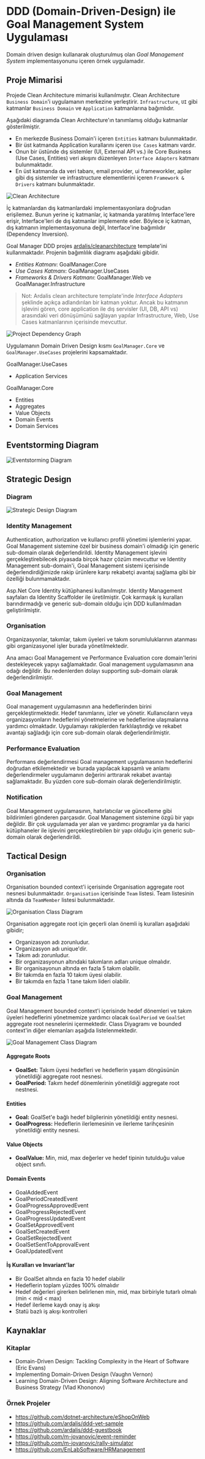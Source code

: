 # DDD (Domain-Driven-Design) ile Goal Management System Uygulaması

Domain driven design kullanarak oluşturulmuş olan *Goal Management System* implementasyonunu içeren örnek uygulamadır.

## Proje Mimarisi

Projede Clean Architecture mimarisi kullanılmıştır. Clean Architecture `Business Domain`'i uygulamanın merkezine yerleştirir. `Infrastructure`, `UI` gibi katmanlar `Business Domain` ve `Application` katmanlarına bağımlıdır.

Aşağıdaki diagramda Clean Architecture'ın tanımlamış olduğu katmanlar gösterilmiştir.

- En merkezde Business Domain'i içeren `Entities` katmanı bulunmaktadır.
- Bir üst katmanda Application kurallarını içeren `Use Cases` katmanı vardır.
- Onun bir üstünde dış sistemler (UI, External API vs.) ile Core Business (Use Cases, Entities) veri akışını düzenleyen `Interface Adapters` katmanı bulunmaktadır.
- En üst katmanda da veri tabanı, email provider, ui frameworkler, apiler gibi dış sistemler ve infrastructure elementlerini içeren `Framework & Drivers` katmanı bulunmaktadır.

![Clean Architecture](./docs/clean-architecture.png)

İç katmanlardan dış katmanlardaki implementasyonlara doğrudan erişilemez. Bunun yerine iç katmanlar, iç katmanda yaratılmış Interface'lere erişir, Interface'leri de dış katmanlar implemente eder. Böylece iç katman, dış katmanın implementasyonuna değil, Interface'ine bağımlıdır (Dependency Inversion).

Goal Manager DDD projes [ardalis/cleanarchitecture](https://github.com/ardalis/cleanarchitecture) template'ini kullanmaktadır. Projenin bağımlılık diagramı aşağıdaki gibidir.

- *Entities Katmanı*: GoalManager.Core
- *Use Cases Katmanı*: GoalManager.UseCases
- *Frameworks & Drivers Katmanı*: GoalManager.Web ve GoalManager.Infrastructure

> Not: Ardalis clean architecture template'inde *Interface Adapters* şeklinde açıkça adlandırılan bir katman yoktur. Ancak bu katmanın işlevini gören, core application ile dış servisler (UI, DB, API vs) arasındaki veri dönüşümünü sağlayan yapılar Infrastructure, Web, Use Cases katmanlarının içerisinde mevcuttur.

![Project Dependency Graph](./docs/project-dependency-graph.png)

Uygulamanın Domain Driven Design kısmı `GoalManager.Core` ve `GoalManager.UseCases` projelerini kapsamaktadır.

GoalManager.UseCases

- Application Services

GoalManager.Core

- Entities
- Aggregates
- Value Objects
- Domain Events
- Domain Services

## Eventstorming Diagram

![Eventstorming Diagram](./docs/eventstorming.png)

## Strategic Design

### Diagram

![Strategic Design Diagram](./docs/StrategicDesign.png)

### Identity Management

Authentication, authorization ve kullanıcı profili yönetimi işlemlerini yapar. Goal Management sistemine özel bir business domain'i olmadığı için generic sub-domain olarak değerlendirildi. Identity Management işlevini gerçekleştirebilecek piyasada birçok hazır çözüm mevcuttur ve Identity Management sub-domain'i, Goal Management sistemi içerisinde değerlendirdiğimizde rakip ürünlere karşı rekabetçi avantaj sağlama gibi bir özelliği bulunmamaktadır.

Asp.Net Core Identity kütüphanesi kullanılmıştır. Identity Management sayfaları da Identity Scaffolder ile üretilmiştir. Çok karmaşık iş kuralları barındırmadığı ve generic sub-domain olduğu için DDD kullanılmadan geliştirilmiştir.

### Organisation

Organizasyonlar, takımlar, takım üyeleri ve takım sorumluluklarının atanması gibi organizasyonel işler burada yönetilmektedir.

Ana amacı Goal Management ve Performance Evaluation core domain'lerini destekleyecek yapıyı sağlamaktadır. Goal management uygulamasının ana odağı değildir. Bu nedenlerden dolayı supporting sub-domain olarak değerlendirilmiştir.

### Goal Management

Goal management uygulamasının ana hedeflerinden birini gerçekleştirmektedir. Hedef tanımlarını, izler ve yönetir. Kullanıcıların veya organizasyonların hedeflerini yönetmelerine ve hedeflerine ulaşmalarına yardımcı olmaktadır. Uygulamayı rakiplerden farklılaştırdığı ve rekabet avantajı sağladığı için core sub-domain olarak değerlendirilmiştir.

### Performance Evaluation

Performans değerlendirmesi Goal management uygulamasının hedeflerini doğrudan etkilemektedir ve burada yapılacak kapsamlı ve anlamı değerlendirmeler uygulamanın değerini arttırarak rekabet avantajı sağlamaktadır. Bu yüzden core sub-domain olarak değerlendirilmiştir.

### Notification

Goal Management uygulamasının, hatırlatıcılar ve güncelleme gibi bildirimleri gönderen parçasıdır. Goal Management sistemine özgü bir yapı değildir. Bir çok uygulamada yer alan ve yardımcı programlar ya da harici kütüphaneler ile işlevini gerçekleştirebilen bir yapı olduğu için generic sub-domain olarak değerlendirildi.

## Tactical Design

### Organisation

Organisation bounded context'i içerisinde Organisation aggregate root nesnesi bulunmaktadır. `Organisation` içerisinde `Team` listesi. Team listesinin altında da `TeamMember` listesi bulunmaktadır.

![Organisation Class Diagram](./docs/organisation-class-diagram.png)

Organisation aggregate root için geçerli olan önemli iş kuralları aşağıdaki gibidir;

- Organizasyon adı zorunludur.
- Organizasyon adı unique'dir.
- Takım adı zorunludur.
- Bir organizasyonun altındaki takımların adları unique olmalıdır.
- Bir organisayonun altında en fazla 5 takım olabilir.
- Bir takımda en fazla 10 takım üyesi olabilir.
- Bir takımda en fazla 1 tane takım lideri olabilir.

### Goal Management

Goal Management bounded context'i içerisinde hedef dönemleri ve takım üyeleri hedeflerini yönetmemize yardımcı olacak `GoalPeriod` ve `GoalSet` aggregate root nesnelerini içermektedir. Class Diyagramı ve bounded context'in diğer elemanları aşağıda listelenmektedir.

![Goal Management Class Diagram](./docs/goal-management-class-diagram.png)

#### Aggregate Roots

- **GoalSet:** Takım üyesi hedefleri ve hedeflerin yaşam döngüsünün yönetildiği aggregate root nesnesi.
- **GoalPeriod:** Takım hedef dönemlerinin yönetildiği aggregate root nestnesi.

#### Entities

- **Goal:** GoalSet'e bağlı hedef bilgilerinin yönetildiği entity nesnesi.
- **GoalProgress:** Hedeflerin ilerlemesinin ve ilerleme tarihçesinin yönetildiği entity nesnesi.

#### Value Objects

- **GoalValue:** Min, mid, max değerler ve hedef tipinin tutulduğu value object sınıfı.

#### Domain Events

- GoalAddedEvent
- GoalPeriodCreatedEvent
- GoalProgressApprovedEvent
- GoalProgressRejectedEvent
- GoalProgressUpdatedEvent
- GoalSetApprovedEvent
- GoalSetCreatedEvent
- GoalSetRejectedEvent
- GoalSetSentToApprovalEvent
- GoalUpdatedEvent

#### İş Kuralları ve Invariant'lar

- Bir GoalSet altında en fazla 10 hedef olabilir
- Hedeflerin toplam yüzdes 100% olmalıdır
- Hedef değerleri girerken belirlenen min, mid, max birbiriyle tutarlı olmalı (min < mid < max)
- Hedef ilerleme kaydı onay iş akışı
- Statü bazlı iş akışı kontrolleri

## Kaynaklar

### Kitaplar

- Domain-Driven Design: Tackling Complexity in the Heart of Software (Eric Evans)
- Implementing Domain-Driven Design (Vaughn Vernon)
- Learning Domain-Driven Design: Aligning Software Architecture and Business Strategy (Vlad Khononov)

### Örnek Projeler

- <https://github.com/dotnet-architecture/eShopOnWeb>
- <https://github.com/ardalis/ddd-vet-sample>
- <https://github.com/ardalis/ddd-guestbook>
- <https://github.com/m-jovanovic/event-reminder>
- <https://github.com/m-jovanovic/rally-simulator>
- <https://github.com/EnLabSoftware/HRManagement>